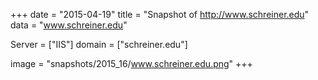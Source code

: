 
+++
date = "2015-04-19"
title = "Snapshot of http://www.schreiner.edu"
data = "www.schreiner.edu"

Server = ["IIS"]
domain = ["schreiner.edu"]

  image = "snapshots/2015_16/www.schreiner.edu.png"
+++
#

